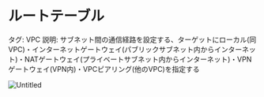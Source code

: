 # ルートテーブル

タグ: VPC
説明: サブネット間の通信経路を設定する、ターゲットにローカル(同VPC)・インターネットゲートウェイ(パブリックサブネット内からインターネット)・NATゲートウェイ(プライベートサブネット内からインターネット)・VPNゲートウェイ(VPN内)・VPCピアリング(他のVPC)を指定する

![Untitled](%E3%83%AB%E3%83%BC%E3%83%88%E3%83%86%E3%83%BC%E3%83%95%E3%82%99%E3%83%AB%20769a58ace260433d86b3a9fde4628177/Untitled.png)